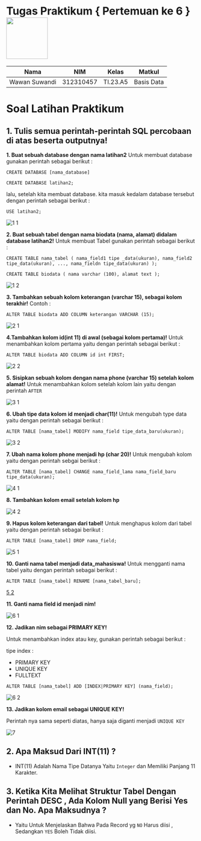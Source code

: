 # Tugas Praktikum { Pertemuan ke 6 } <img src=https://qph.fs.quoracdn.net/main-qimg-648763cc041459725b62108f4fdf5b91 width="110px" >
|**Nama**|**NIM**|**Kelas**|**Matkul**|
|----|---|-----|------|
|Wawan Suwandi|312310457|TI.23.A5|Basis Data|

# Soal Latihan Praktikum
## 1. Tulis semua perintah-perintah SQL percobaan di atas beserta outputnya!

**1. Buat sebuah database dengan nama latihan2**
Untuk membuat database gunakan perintah sebagai berikut :

`CREATE DATABASE [nama_database]`

`CREATE DATABASE latihan2;`

lalu, setelah kita membuat database. kita masuk kedalam database tersebut dengan perintah sebagai berikut :

`USE latihan2;`

![1 1](https://github.com/Ws529/Basis-data-Pertemuan6/assets/147570983/7b4d42ec-fc52-4232-b8be-d9e88fcfba9e)


**2. Buat sebuah tabel dengan nama biodata (nama, alamat) didalam database latihan2!**
Untuk membuat Tabel gunakan perintah sebagai berikut :

`CREATE TABLE nama_tabel (
    nama_field1 tipe _data(ukuran), nama_field2 tipe_data(ukuran), ..., nama_fieldn tipe_data(ukuran)
    );`

`CREATE TABLE biodata (
    nama varchar (100),
    alamat text
    );`

![1 2](https://github.com/Ws529/Basis-data-Pertemuan6/assets/147570983/7aaedf90-d346-4241-9368-fa08c0315e6d)


**3. Tambahkan sebuah kolom keterangan (varchar 15), sebagai kolom terakhir!**
Contoh :

`ALTER TABLE biodata ADD COLUMN keterangan VARCHAR (15);`

![2 1](https://github.com/Ws529/Basis-data-Pertemuan6/assets/147570983/3d3b2ecf-f933-4c68-a791-b6b980bdad33)


**4.Tambahkan kolom id(int 11) di awal (sebagai kolom pertama)!**
Untuk menambahkan kolom pertama yaitu dengan perintah sebagai berikut :

`ALTER TABLE biodata ADD COLUMN id int FIRST; `

![2 2](https://github.com/Ws529/Basis-data-Pertemuan6/assets/147570983/8cf21207-cc35-47b9-86b2-8d75d4ee9cdd)


**5. Sisipkan sebuah kolom dengan nama phone (varchar 15) setelah kolom alamat!**
Untuk menambahkan kolom setelah kolom lain yaitu dengan perintah `AFTER`

![3 1](https://github.com/Ws529/Basis-data-Pertemuan6/assets/147570983/a07f93d8-9183-4912-b43c-12a41de36035)


**6. Ubah tipe data kolom id menjadi char(11)!**
Untuk mengubah type data yaitu dengan perintah sebagai berikut :

`ALTER TABLE [nama_tabel] MODIFY nama_field tipe_data_baru(ukuran);`

![3 2](https://github.com/Ws529/Basis-data-Pertemuan6/assets/147570983/651b7c40-9ecc-4722-907b-a74bd875044c)


**7. Ubah nama kolom phone menjadi hp (char 20)!**
Untuk mengubah kolom yaitu dengan perintah sebgai berikut :

`ALTER TABLE [nama_tabel] CHANGE nama_field_lama nama_field_baru tipe_data(ukuran);`

![4 1](https://github.com/Ws529/Basis-data-Pertemuan6/assets/147570983/efb34d86-a9c2-42c5-bdf5-65ef8b46e9ef)

**8. Tambahkan kolom email setelah kolom hp**

![4 2](https://github.com/Ws529/Basis-data-Pertemuan6/assets/147570983/103b774f-ef3d-4888-8a31-99625930db2c)

**9. Hapus kolom keterangan dari tabel!**
Untuk menghapus kolom dari tabel yaitu dengan perintah sebagai berikut :

`ALTER TABLE [nama_tabel] DROP nama_field;`

![5 1](https://github.com/Ws529/Basis-data-Pertemuan6/assets/147570983/c04cd53b-b50a-487b-b9ac-4049f0b482d6)

**10. Ganti nama tabel menjadi data_mahasiswa!**
Untuk mengganti nama tabel yaitu dengan perintah sebagai berikut :

`ALTER TABLE [nama_tabel] RENAME [nama_tabel_baru];`

[5 2](https://github.com/Ws529/Basis-data-Pertemuan6/assets/147570983/892c17c7-3bc9-4db0-8cc2-eb064b2f834a)

**11. Ganti nama field id menjadi nim!**

![6 1](https://github.com/Ws529/Basis-data-Pertemuan6/assets/147570983/626732a6-923c-4d50-94e8-41d257ffdd5d)

**12. Jadikan nim sebagai PRIMARY KEY!**

Untuk menambahkan index atau key, gunakan perintah sebagai berikut :

tipe index :

- PRIMARY KEY
- UNIQUE KEY
- FULLTEXT

`ALTER TABLE [nama_tabel] ADD [INDEX|PRIMARY KEY] (nama_field);`

![6 2](https://github.com/Ws529/Basis-data-Pertemuan6/assets/147570983/6597a6f6-ec56-441a-85c6-14325aabbfeb)

**13. Jadikan kolom email sebagai UNIQUE KEY!**

Perintah nya sama seperti diatas, hanya saja diganti menjadi `UNIQUE KEY`

![7](https://github.com/Ws529/Basis-data-Pertemuan6/assets/147570983/f965cfa0-ac94-48a6-ac65-96b30fdea79d)


## 2. Apa Maksud Dari INT(11) ?

- INT(11) Adalah Nama Tipe Datanya Yaitu `Integer` dan Memiliki Panjang 11 Karakter.

## 3. Ketika Kita Melihat Struktur Tabel Dengan Perintah DESC , Ada Kolom Null yang Berisi Yes dan No. Apa Maksudnya ?

- Yaitu Untuk Menjelaskan Bahwa Pada Record yg `NO` Harus diisi , Sedangkan `YES` Boleh Tidak diisi.



